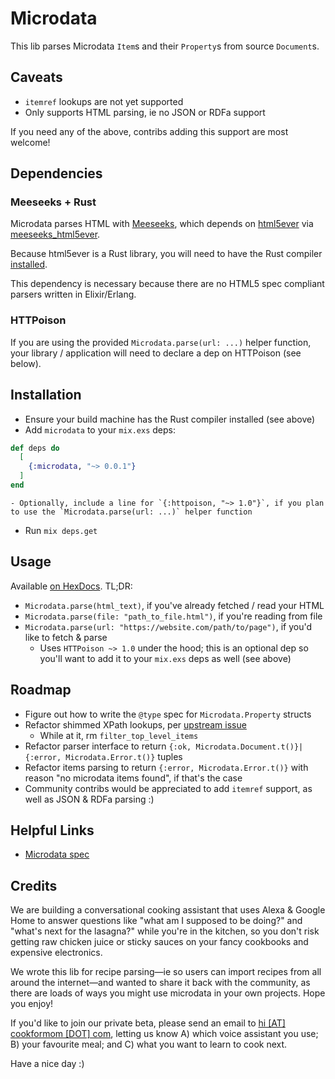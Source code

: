 # Microdata

This lib parses Microdata `Item`s and their `Property`s from source `Document`s.

## Caveats
- `itemref` lookups are not yet supported
- Only supports HTML parsing, ie no JSON or RDFa support

If you need any of the above, contribs adding this support are most welcome!

## Dependencies
### Meeseeks + Rust
Microdata parses HTML with [Meeseeks](https://github.com/mischov/meeseeks), which depends on [html5ever](https://github.com/servo/html5ever) via [meeseeks_html5ever](https://github.com/mischov/meeseeks_html5ever).

Because html5ever is a Rust library, you will need to have the Rust compiler [installed](https://www.rust-lang.org/en-US/install.html).

This dependency is necessary because there are no HTML5 spec compliant parsers written in Elixir/Erlang.

### HTTPoison
If you are using the provided `Microdata.parse(url: ...)` helper function, your library / application will need to declare a dep on HTTPoison (see below).

## Installation

- Ensure your build machine has the Rust compiler installed (see above)
- Add `microdata` to your `mix.exs` deps:
```elixir
def deps do
  [
    {:microdata, "~> 0.0.1"}
  ]
end
```
    - Optionally, include a line for `{:httpoison, "~> 1.0"}`, if you plan to use the `Microdata.parse(url: ...)` helper function
- Run `mix deps.get`

## Usage
Available [on HexDocs](https://hexdocs.pm/microdata). TL;DR:

- `Microdata.parse(html_text)`, if you've already fetched / read your HTML
- `Microdata.parse(file: "path_to_file.html")`, if you're reading from file
- `Microdata.parse(url: "https://website.com/path/to/page")`, if you'd like to fetch & parse
    - Uses `HTTPoison ~> 1.0` under the hood; this is an optional dep so you'll want to add it to your `mix.exs` deps as well (see above)

## Roadmap
- Figure out how to write the `@type` spec for `Microdata.Property` structs
- Refactor shimmed XPath lookups, per [upstream issue](https://github.com/mischov/meeseeks/issues/42)
    - While at it, rm `filter_top_level_items`
- Refactor parser interface to return `{:ok, Microdata.Document.t()}|{:error, Microdata.Error.t()}` tuples
- Refactor items parsing to return `{:error, Microdata.Error.t()}` with reason "no microdata items found", if that's the case
- Community contribs would be appreciated to add `itemref` support, as well as JSON & RDFa parsing :)

## Helpful Links
- [Microdata spec](https://www.w3.org/TR/microdata)

## Credits
We are building a conversational cooking assistant that uses Alexa & Google Home to answer questions like "what am I supposed to be doing?" and "what's next for the lasagna?" while you're in the kitchen, so you don't risk getting raw chicken juice or sticky sauces on your fancy cookbooks and expensive electronics.

We wrote this lib for recipe parsing—ie so users can import recipes from all around the internet—and wanted to share it back with the community, as there are loads of ways you might use microdata in your own projects. Hope you enjoy!

If you'd like to join our private beta, please send an email to [hi [AT] cookformom [DOT] com](mailto:hi@cookformom.com), letting us know A) which voice assistant you use; B) your favourite meal; and C) what you want to learn to cook next.

Have a nice day :)
